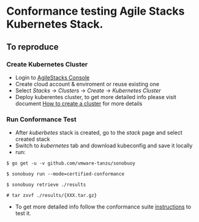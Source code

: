 # Conformance testing Agile Stacks Kubernetes Stack.

## To reproduce

### Create Kubernetes Cluster

- Login to [AgileStacks Console](https://controlplane.agilestacks.io)
- Create cloud account & enviroment or reuse existing one
- Select _Stacks_ -> _Clusters_ -> _Create_ -> _Kubernetes Cluster_
- Deploy kuberentes cluster, to get more detailed info please visit document [How to create a cluster](https://docs.agilestacks.com/category/6qo6gq9hay-start-here) for more details

### Run Conformance Test

- After _kuberbetes_ stack is created, go to the _stack_ page and select created stack
- Switch to _kubernetes_ tab and download kubeconfig and save it locally
- run:

```console
$ go get -u -v github.com/vmware-tanzu/sonobuoy

$ sonobuoy run --mode=certified-conformance

$ sonobuoy retrieve ./results

# tar zxvf ./results/{XXX.tar.gz}
```

- To get more detailed info follow the conformance suite [instructions](https://github.com/cncf/k8s-conformance/blob/master/instructions.md) to test it.
